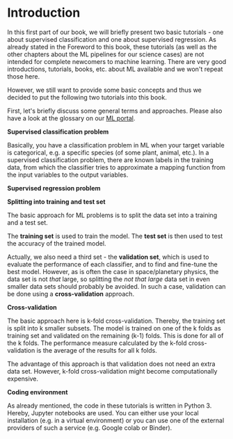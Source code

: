 # Introduction

In this first part of our book, we will briefly present two basic tutorials - one about supervised classification and one about supervised regression. As already stated in the Foreword to this book, these tutorials (as well as the other chapters about the ML pipelines for our science cases) are not intended for complete newcomers to machine learning. There are very good introductions, tutorials, books, etc. about ML available and we won't repeat those here.

However, we still want to provide some basic concepts and thus we decided to put the following two tutorials into this book.

First, let's briefly discuss some general terms and approaches. Please also have a look at the glossary on our [ML portal](https://ml-portal.oeaw.ac.at/doku.php?id=glossary).

**Supervised classification problem**

Basically, you have a classification problem in ML when your target variable is categorical, e.g. a specific species (of some plant, animal, etc.). In a supervised classification problem, there are known labels in the training data, from which the classifier tries to approximate a mapping function from the input variables to the output variables.

**Supervised regression problem**

**Splitting into training and test set**

The basic approach for ML problems is to split the data set into a training and a test set.

The **training set** is used to train the model. The **test set** is then used to test the accuracy of the trained model.

Actually, we also need a third set - the **validation set**, which is used to evaluate the performance of each classifier, and to find and fine-tune the best model. However, as is often the case in space/planetary physics, the data set is not *that* large, so splitting the *not that large* data set in even smaller data sets should probably be avoided. In such a case, validation can be done using a **cross-validation** approach.

**Cross-validation**

The basic approach here is k-fold cross-validation. Thereby, the training set is split into k smaller subsets. The model is trained on one of the k folds as training set and validated on the remaining (k-1) folds. This is done for all of the k folds. The performance measure calculated by the k-fold cross-validation is the average of the results for all k folds.

The advantage of this approach is that validation does not need an extra data set. However, k-fold cross-validation might become computationally expensive.

**Coding environment**

As already mentioned, the code in these tutorials is written in Python 3. Hereby, Jupyter notebooks are used. You can either use your local installation (e.g. in a virtual environment) or you can use one of the external providers of such a service (e.g. Google colab or Binder).
